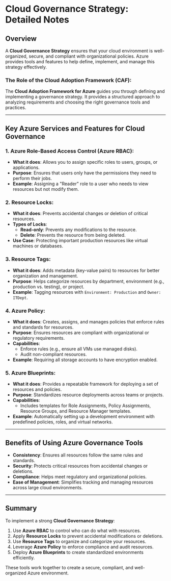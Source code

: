 # Cloud Governance Strategy: Detailed Notes

## Overview
A **Cloud Governance Strategy** ensures that your cloud environment is well-organized, secure, and compliant with organizational policies. Azure provides tools and features to help define, implement, and manage this strategy effectively. 

### The Role of the **Cloud Adoption Framework (CAF)**:
The **Cloud Adoption Framework for Azure** guides you through defining and implementing a governance strategy. It provides a structured approach to analyzing requirements and choosing the right governance tools and practices.

---

## Key Azure Services and Features for Cloud Governance

### 1. **Azure Role-Based Access Control (Azure RBAC)**:
   - **What it does**: Allows you to assign specific roles to users, groups, or applications.
   - **Purpose**: Ensures that users only have the permissions they need to perform their jobs.
   - **Example**: Assigning a "Reader" role to a user who needs to view resources but not modify them.

### 2. **Resource Locks**:
   - **What it does**: Prevents accidental changes or deletion of critical resources.
   - **Types of Locks**:
     - **Read-only**: Prevents any modifications to the resource.
     - **Delete**: Prevents the resource from being deleted.
   - **Use Case**: Protecting important production resources like virtual machines or databases.

### 3. **Resource Tags**:
   - **What it does**: Adds metadata (key-value pairs) to resources for better organization and management.
   - **Purpose**: Helps categorize resources by department, environment (e.g., production vs. testing), or project.
   - **Example**: Tagging resources with `Environment: Production` and `Owner: ITDept`.

### 4. **Azure Policy**:
   - **What it does**: Creates, assigns, and manages policies that enforce rules and standards for resources.
   - **Purpose**: Ensures resources are compliant with organizational or regulatory requirements.
   - **Capabilities**:
     - Enforce rules (e.g., ensure all VMs use managed disks).
     - Audit non-compliant resources.
   - **Example**: Requiring all storage accounts to have encryption enabled.

### 5. **Azure Blueprints**:
   - **What it does**: Provides a repeatable framework for deploying a set of resources and policies.
   - **Purpose**: Standardizes resource deployments across teams or projects.
   - **Capabilities**:
     - Includes templates for Role Assignments, Policy Assignments, Resource Groups, and Resource Manager templates.
   - **Example**: Automatically setting up a development environment with predefined policies, roles, and virtual networks.

---

## Benefits of Using Azure Governance Tools
- **Consistency**: Ensures all resources follow the same rules and standards.
- **Security**: Protects critical resources from accidental changes or deletions.
- **Compliance**: Helps meet regulatory and organizational policies.
- **Ease of Management**: Simplifies tracking and managing resources across large cloud environments.

---

## Summary
To implement a strong **Cloud Governance Strategy**:
1. Use **Azure RBAC** to control who can do what with resources.
2. Apply **Resource Locks** to prevent accidental modifications or deletions.
3. Use **Resource Tags** to organize and categorize your resources.
4. Leverage **Azure Policy** to enforce compliance and audit resources.
5. Deploy **Azure Blueprints** to create standardized environments efficiently.

These tools work together to create a secure, compliant, and well-organized Azure environment.
